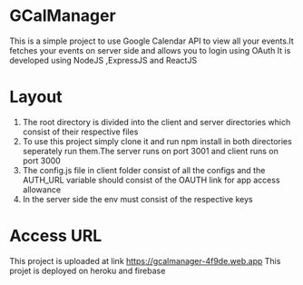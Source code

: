 # GCalManager
This is a simple project to use Google Calendar API to view all your events.It fetches your events on server side and allows you to login using OAuth
It is developed using NodeJS ,ExpressJS and ReactJS

# Layout
1. The root directory is divided into the client and server directories which consist of their respective files
2. To use this project simply clone it and run npm install in both directories seperately run them.The server runs on port 3001 and client runs on port 3000
3. The config.js file in client folder consist of all the configs and the AUTH_URL variable should consist of the OAUTH link for app access allowance
4. In the server side the env must consist of the respective keys

# Access URL
This project is uploaded at link https://gcalmanager-4f9de.web.app
This projet is deployed on heroku and firebase
